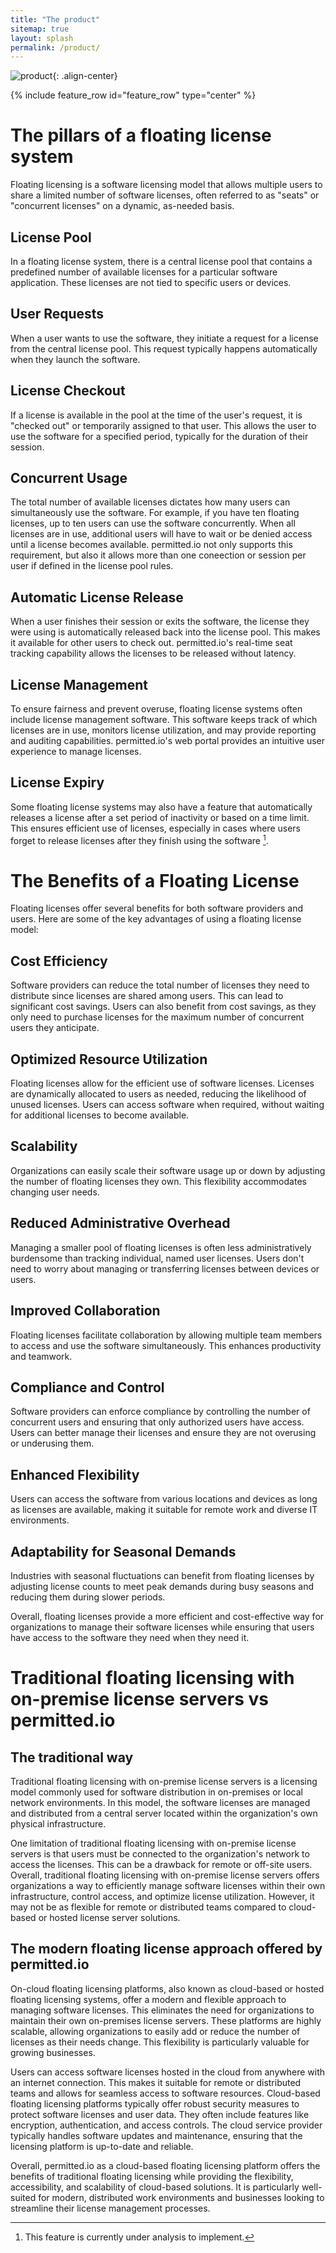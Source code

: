 ```yaml
---
title: "The product"
sitemap: true
layout: splash
permalink: /product/
---
```

![product](/assets/images/product.jpg){: .align-center}

{% include feature_row id="feature_row" type="center" %}

# The pillars of a floating license system

Floating licensing is a software licensing model that allows multiple users to share a limited number of software licenses, often referred to as "seats" or "concurrent licenses" on a dynamic, as-needed basis.

## License Pool

In a floating license system, there is a central license pool that contains a predefined number of available licenses for a particular software application. These licenses are not tied to specific users or devices.

## User Requests

When a user wants to use the software, they initiate a request for a license from the central license pool. This request typically happens automatically when they launch the software.

## License Checkout

If a license is available in the pool at the time of the user's request, it is "checked out" or temporarily assigned to that user. This allows the user to use the software for a specified period, typically for the duration of their session.

## Concurrent Usage

The total number of available licenses dictates how many users can simultaneously use the software. For example, if you have ten floating licenses, up to ten users can use the software concurrently. When all licenses are in use, additional users will have to wait or be denied access until a license becomes available. permitted.io not only supports this requirement, but also it allows more than one coneection or session per user if defined in the license pool rules.

## Automatic License Release

When a user finishes their session or exits the software, the license they were using is automatically released back into the license pool. This makes it available for other users to check out. permitted.io's real-time seat tracking capability allows the licenses to be released without latency.

## License Management

To ensure fairness and prevent overuse, floating license systems often include license management software. This software keeps track of which licenses are in use, monitors license utilization, and may provide reporting and auditing capabilities. permitted.io's web portal provides an intuitive user experience to manage licenses.

## License Expiry

Some floating license systems may also have a feature that automatically releases a license after a set period of inactivity or based on a time limit. This ensures efficient use of licenses, especially in cases where users forget to release licenses after they finish using the software [^1].

[^1]: This feature is currently under analysis to implement.

# The Benefits of a Floating License

Floating licenses offer several benefits for both software providers and users. Here are some of the key advantages of using a floating license model:

## Cost Efficiency

Software providers can reduce the total number of licenses they need to distribute since licenses are shared among users. This can lead to significant cost savings. Users can also benefit from cost savings, as they only need to purchase licenses for the maximum number of concurrent users they anticipate.

## Optimized Resource Utilization

Floating licenses allow for the efficient use of software licenses. Licenses are dynamically allocated to users as needed, reducing the likelihood of unused licenses. Users can access software when required, without waiting for additional licenses to become available.

## Scalability

Organizations can easily scale their software usage up or down by adjusting the number of floating licenses they own. This flexibility accommodates changing user needs.

## Reduced Administrative Overhead

Managing a smaller pool of floating licenses is often less administratively burdensome than tracking individual, named user licenses. Users don't need to worry about managing or transferring licenses between devices or users.

## Improved Collaboration

Floating licenses facilitate collaboration by allowing multiple team members to access and use the software simultaneously. This enhances productivity and teamwork.

## Compliance and Control

Software providers can enforce compliance by controlling the number of concurrent users and ensuring that only authorized users have access. Users can better manage their licenses and ensure they are not overusing or underusing them.

## Enhanced Flexibility

Users can access the software from various locations and devices as long as licenses are available, making it suitable for remote work and diverse IT environments.

## Adaptability for Seasonal Demands

Industries with seasonal fluctuations can benefit from floating licenses by adjusting license counts to meet peak demands during busy seasons and reducing them during slower periods. 

Overall, floating licenses provide a more efficient and cost-effective way for organizations to manage their software licenses while ensuring that users have access to the software they need when they need it.

# Traditional floating licensing with on-premise license servers vs permitted.io

## The traditional way

Traditional floating licensing with on-premise license servers is a licensing model commonly used for software distribution in on-premises or local network environments. In this model, the software licenses are managed and distributed from a central server located within the organization's own physical infrastructure. 

One limitation of traditional floating licensing with on-premise license servers is that users must be connected to the organization's network to access the licenses. This can be a drawback for remote or off-site users. Overall, traditional floating licensing with on-premise license servers offers organizations a way to efficiently manage software licenses within their own infrastructure, control access, and optimize license utilization. However, it may not be as flexible for remote or distributed teams compared to cloud-based or hosted license server solutions.

## The modern floating license approach offered by permitted.io

On-cloud floating licensing platforms, also known as cloud-based or hosted floating licensing systems, offer a modern and flexible approach to managing software licenses. This eliminates the need for organizations to maintain their own on-premises license servers. These platforms are highly scalable, allowing organizations to easily add or reduce the number of licenses as their needs change. This flexibility is particularly valuable for growing businesses. 

Users can access software licenses hosted in the cloud from anywhere with an internet connection. This makes it suitable for remote or distributed teams and allows for seamless access to software resources. Cloud-based floating licensing platforms typically offer robust security measures to protect software licenses and user data. They often include features like encryption, authentication, and access controls. The cloud service provider typically handles software updates and maintenance, ensuring that the licensing platform is up-to-date and reliable.

Overall, permitted.io as a cloud-based floating licensing platform offers the benefits of traditional floating licensing while providing the flexibility, accessibility, and scalability of cloud-based solutions. It is particularly well-suited for modern, distributed work environments and businesses looking to streamline their license management processes.